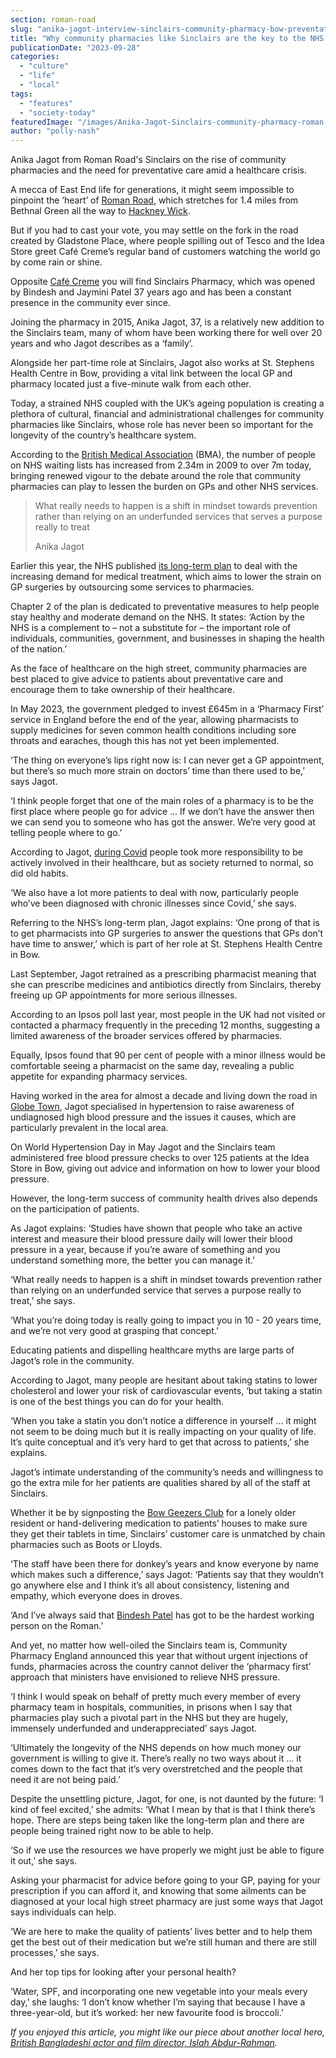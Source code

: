 ```yaml
---
section: roman-road
slug: "anika-jagot-interview-sinclairs-community-pharmacy-bow-preventative-care-nhs"
title: "Why community pharmacies like Sinclairs are the key to the NHS’s endurance"
publicationDate: "2023-09-28"
categories: 
  - "culture"
  - "life"
  - "local"
tags: 
  - "features"
  - "society-today"
featuredImage: "/images/Anika-Jagot-Sinclairs-community-pharmacy-roman-road-bow-3.jpg"
author: "polly-nash"
---
```


Anika Jagot from Roman Road's Sinclairs on the rise of community pharmacies and the need for preventative care amid a healthcare crisis. 

A mecca of East End life for generations, it might seem impossible to pinpoint the ‘heart’ of [Roman Road](https://romanroadlondon.com/market-old-colour-photos-60s-70s-80s-90s/), which stretches for 1.4 miles from Bethnal Green all the way to [Hackney Wick](https://romanroadlondon.com/hackney-wick-area-guide/). 

But if you had to cast your vote, you may settle on the fork in the road created by Gladstone Place, where people spilling out of Tesco and the Idea Store greet Café Creme’s regular band of customers watching the world go by come rain or shine. 

Opposite [Café Creme](https://romanroadlondon.com/greasy-spoon-cafes-hackney-wick-fish-island-globe-town/) you will find Sinclairs Pharmacy, which was opened by Bindesh and Jaymini Patel 37 years ago and has been a constant presence in the community ever since. 

Joining the pharmacy in 2015, Anika Jagot, 37, is a relatively new addition to the Sinclairs team, many of whom have been working there for well over 20 years and who Jagot describes as a ‘family’. 

Alongside her part-time role at Sinclairs, Jagot also works at St. Stephens Health Centre in Bow, providing a vital link between the local GP and pharmacy located just a five-minute walk from each other.

Today, a strained NHS coupled with the UK’s ageing population is creating a plethora of cultural, financial and administrational challenges for community pharmacies like Sinclairs, whose role has never been so important for the longevity of the country’s healthcare system.

According to the [British Medical Association](https://www.bma.org.uk/advice-and-support/nhs-delivery-and-workforce/pressures/nhs-backlog-data-analysis) (BMA), the number of people on NHS waiting lists has increased from 2.34m in 2009 to over 7m today, bringing renewed vigour to the debate around the role that community pharmacies can play to lessen the burden on GPs and other NHS services. 

> What really needs to happen is a shift in mindset towards prevention rather than relying on an underfunded services that serves a purpose really to treat
> 
> Anika Jagot

Earlier this year, the NHS published [its long-term plan](https://www.longtermplan.nhs.uk/online-version/overview-and-summary/) to deal with the increasing demand for medical treatment, which aims to lower the strain on GP surgeries by outsourcing some services to pharmacies. 

Chapter 2 of the plan is dedicated to preventative measures to help people stay healthy and moderate demand on the NHS. It states: ‘Action by the NHS is a complement to – not a substitute for – the important role of individuals, communities, government, and businesses in shaping the health of the nation.’

As the face of healthcare on the high street, community pharmacies are best placed to give advice to patients about preventative care and encourage them to take ownership of their healthcare.

In May 2023, the government pledged to invest £645m in a ‘Pharmacy First’ service in England before the end of the year, allowing pharmacists to supply medicines for seven common health conditions including sore throats and earaches, though this has not yet been implemented. 

‘The thing on everyone’s lips right now is: I can never get a GP appointment, but there’s so much more strain on doctors’ time than there used to be,’ says Jagot.  

‘I think people forget that one of the main roles of a pharmacy is to be the first place where people go for advice … If we don’t have the answer then we can send you to someone who has got the answer. We’re very good at telling people where to go.’

According to Jagot, [during Covid](https://romanroadlondon.com/pulling-together-lockdown-coronavirus-photo-essay-jamie-sinclair/) people took more responsibility to be actively involved in their healthcare, but as society returned to normal, so did old habits.  

‘We also have a lot more patients to deal with now, particularly people who’ve been diagnosed with chronic illnesses since Covid,’ she says. 

Referring to the NHS’s long-term plan, Jagot explains: ‘One prong of that is to get pharmacists into GP surgeries to answer the questions that GPs don’t have time to answer,’ which is part of her role at St. Stephens Health Centre in Bow.  

Last September, Jagot retrained as a prescribing pharmacist meaning that she can prescribe medicines and antibiotics directly from Sinclairs, thereby freeing up GP appointments for more serious illnesses. 

According to an Ipsos poll last year, most people in the UK had not visited or contacted a pharmacy frequently in the preceding 12 months, suggesting a limited awareness of the broader services offered by pharmacies. 

Equally, Ipsos found that 90 per cent of people with a minor illness would be comfortable seeing a pharmacist on the same day, revealing a public appetite for expanding pharmacy services. 

Having worked in the area for almost a decade and living down the road in [Globe Town](https://romanroadlondon.com/mandala-cafe-opens-london-buddhist-centre-globe-town/), Jagot specialised in hypertension to raise awareness of undiagnosed high blood pressure and the issues it causes, which are particularly prevalent in the local area. 

On World Hypertension Day in May Jagot and the Sinclairs team administered free blood pressure checks to over 125 patients at the Idea Store in Bow, giving out advice and information on how to lower your blood pressure.

However, the long-term success of community health drives also depends on the participation of patients. 

As Jagot explains: ‘Studies have shown that people who take an active interest and measure their blood pressure daily will lower their blood pressure in a year, because if you’re aware of something and you understand something more, the better you can manage it.’

‘What really needs to happen is a shift in mindset towards prevention rather than relying on an underfunded service that serves a purpose really to treat,’ she says. 

‘What you’re doing today is really going to impact you in 10 - 20 years time, and we’re not very good at grasping that concept.’

Educating patients and dispelling healthcare myths are large parts of Jagot’s role in the community. 

According to Jagot, many people are hesitant about taking statins to lower cholesterol and lower your risk of cardiovascular events, ‘but taking a statin is one of the best things you can do for your health.

‘When you take a statin you don’t notice a difference in yourself … it might not seem to be doing much but it is really impacting on your quality of life. It’s quite conceptual and it’s very hard to get that across to patients,’ she explains. 

Jagot’s intimate understanding of the community’s needs and willingness to go the extra mile for her patients are qualities shared by all of the staff at Sinclairs. 

Whether it be by signposting the [Bow Geezers Club](https://romanroadlondon.com/ray-gipson-bows-top-top-geezer/) for a lonely older resident or hand-delivering medication to patients’ houses to make sure they get their tablets in time, Sinclairs’ customer care is unmatched by chain pharmacies such as Boots or Lloyds. 

‘The staff have been there for donkey’s years and know everyone by name which makes such a difference,’ says Jagot: ‘Patients say that they wouldn’t go anywhere else and I think it’s all about consistency, listening and empathy, which everyone does in droves.

‘And I’ve always said that [Bindesh Patel](https://romanroadlondon.com/massingham-chemist-sinclairs-pharmacy-covid-19/) has got to be the hardest working person on the Roman.’ 

And yet, no matter how well-oiled the Sinclairs team is, Community Pharmacy England announced this year that without urgent injections of funds, pharmacies across the country cannot deliver the ‘pharmacy first’ approach that ministers have envisioned to relieve NHS pressure. 

‘I think I would speak on behalf of pretty much every member of every pharmacy team in hospitals, communities, in prisons when I say that pharmacies play such a pivotal part in the NHS but they are hugely, immensely underfunded and underappreciated’ says Jagot. 

‘Ultimately the longevity of the NHS depends on how much money our government is willing to give it. There’s really no two ways about it … it comes down to the fact that it’s very overstretched and the people that need it are not being paid.’

Despite the unsettling picture, Jagot, for one, is not daunted by the future: ‘I kind of feel excited,’ she admits: ‘What I mean by that is that I think there’s hope. There are steps being taken like the long-term plan and there are people being trained right now to be able to help.

‘So if we use the resources we have properly we might just be able to figure it out,’ she says.

Asking your pharmacist for advice before going to your GP, paying for your prescription if you can afford it, and knowing that some ailments can be diagnosed at your local high street pharmacy are just some ways that Jagot says individuals can help. 

‘We are here to make the quality of patients’ lives better and to help them get the best out of their medication but we’re still human and there are still processes,’ she says. 

And her top tips for looking after your personal health? 

‘Water, SPF, and incorporating one new vegetable into your meals every day,’ she laughs: ‘I don’t know whether I’m saying that because I have a three-year-old, but it’s worked: her new favourite food is broccoli.’

_If you enjoyed this article, you might like our piece about another local hero,_ [_British Bangladeshi actor and film director, Islah Abdur-Rahman_](https://romanroadlondon.com/film-director-islah-abdur-rahman-interview-if-only-tower-hamlets/)_._


